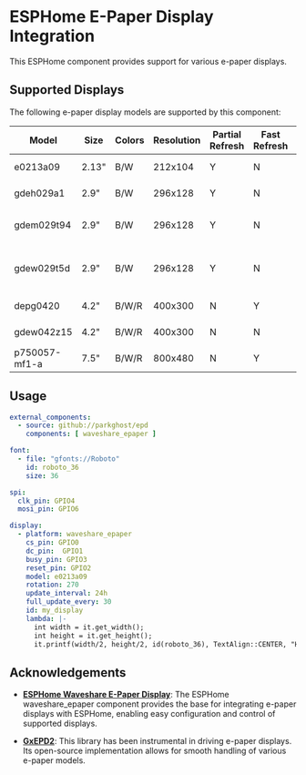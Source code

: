 # ESPHome E-Paper Display Integration

This ESPHome component provides support for various e-paper displays.

## Supported Displays

The following e-paper display models are supported by this component:

| Model         | Size  | Colors | Resolution | Partial Refresh | Fast Refresh | Tested                            | Useful for                 |
|---------------|-------|--------|------------|-----------------|--------------|-----------------------------------|----------------------------|
| e0213a09      | 2.13" | B/W    | 212x104    | Y               | N            | HINK-E0213A07-A1                  |                            |
| gdeh029a1     | 2.9"  | B/W    | 296x128    | Y               | N            | E029A01-FPCA-V2.0                 | Good Display GDEH029A1     |
| gdem029t94    | 2.9"  | B/W    | 296x128    | Y               | N            | Waveshare 2.9" V2 (FPC-7519rev.b) | Good Display GDEM029T94    |
| gdew029t5d    | 2.9"  | B/W    | 296x128    | Y               | N            | WFT0290CZ10 LW / WFT0290CZ10 LP   | Good Display GDEW029T5D    |
| depg0420      | 4.2"  | B/W/R  | 400x300    | N               | Y            | DEPG0420 (FPC-019)                | Good Display GDEY042Z98    |
| gdew042z15    | 4.2"  | B/W/R  | 400x300    | N               | N            | WFT0420CZ15 LW                    | Good Display GDEW042Z15    |
| p750057-mf1-a | 7.5"  | B/W/R  | 800x480    | N               | Y            | P750057-MF1-A                     | Good Display GDEY075Z08    |

## Usage
```yaml
external_components:
  - source: github://parkghost/epd
    components: [ waveshare_epaper ]

font:
  - file: "gfonts://Roboto"
    id: roboto_36
    size: 36

spi:
  clk_pin: GPIO4
  mosi_pin: GPIO6

display:
  - platform: waveshare_epaper
    cs_pin: GPIO0
    dc_pin:  GPIO1
    busy_pin: GPIO3
    reset_pin: GPIO2
    model: e0213a09
    rotation: 270
    update_interval: 24h
    full_update_every: 30
    id: my_display
    lambda: |-
      int width = it.get_width();
      int height = it.get_height();
      it.printf(width/2, height/2, id(roboto_36), TextAlign::CENTER, "Hello World!");
```

## Acknowledgements

- **[ESPHome Waveshare E-Paper Display](https://esphome.io/components/display/waveshare_epaper.html)**: The ESPHome waveshare_epaper component provides the base for integrating e-paper displays with ESPHome, enabling easy configuration and control of supported displays.

- **[GxEPD2](https://github.com/ZinggJM/GxEPD2)**: This library has been instrumental in driving e-paper displays. Its open-source implementation allows for smooth handling of various e-paper models.
